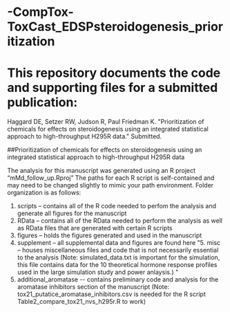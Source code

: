 # -CompTox-ToxCast_EDSPsteroidogenesis_prioritization
# This repository documents the code and supporting files for a submitted publication:
Haggard DE, Setzer RW, Judson R, Paul Friedman K. "Prioritization of chemicals for effects on steroidogenesis using an integrated statistical approach to high-throughput H295R data." Submitted.

##Prioritization of chemicals for effects on steroidogenesis using an integrated statistical approach to high-throughput H295R data

The analysis for this manuscript was generated using an R project “mMd_follow_up.Rproj”
The paths for each R script is self-contained and may need to be changed slightly to mimic your path environment.
Folder organization is as follows:
1. scripts – contains all of the R code needed to perfom the analysis and generate all figures for the manuscript
2. RData – contains all of the RData needed to perform the analysis as well as RData files that are generated with certain R scripts
3. figures – holds the figures generated and used in the manuscript
4. supplement – all supplemental data and figures are found here
"5. misc – houses miscellaneous files and code that is not necessarily essential to the analysis (Note: simulated_data.txt is important for the simulation, this file contains data for the 10 theoretical hormone response profiles used in the large simulation study and power anlaysis.) "
6. additional_aromatase -- contains preliminary code and analysis for the aromatase inhibitors section of the manuscript (Note: tox21_putatice_aromatase_inhibitors.csv is needed for the R script Table2_compare_tox21_nvs_h295r.R to work)
